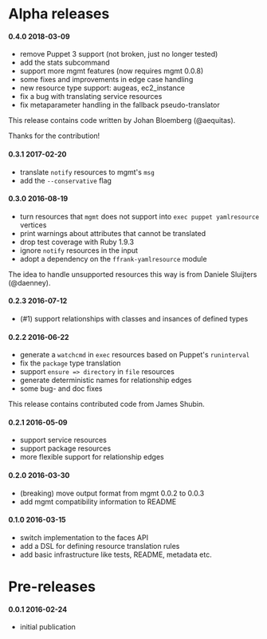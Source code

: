 # Alpha releases

#### 0.4.0 2018-03-09

 * remove Puppet 3 support (not broken, just no longer tested)
 * add the stats subcommand
 * support more mgmt features (now requires mgmt 0.0.8)
 * some fixes and improvements in edge case handling
 * new resource type support: augeas, ec2_instance
 * fix a bug with translating service resources
 * fix metaparameter handling in the fallback pseudo-translator

This release contains code written by Johan Bloemberg (@aequitas).

Thanks for the contribution!

#### 0.3.1 2017-02-20

 * translate `notify` resources to mgmt's `msg`
 * add the `--conservative` flag

#### 0.3.0 2016-08-19

 * turn resources that `mgmt` does not support into `exec puppet yamlresource` vertices
 * print warnings about attributes that cannot be translated
 * drop test coverage with Ruby 1.9.3
 * ignore `notify` resources in the input
 * adopt a dependency on the `ffrank-yamlresource` module

The idea to handle unsupported resources this way is from Daniele Sluijters (@daenney).

#### 0.2.3 2016-07-12

 * (#1) support relationships with classes and insances of defined types

#### 0.2.2 2016-06-22

 * generate a `watchcmd` in `exec` resources based on Puppet's `runinterval`
 * fix the `package` type translation
 * support `ensure => directory` in `file` resources
 * generate deterministic names for relationship edges
 * some bug- and doc fixes

This release contains contributed code from James Shubin.

#### 0.2.1 2016-05-09

 * support service resources
 * support package resources
 * more flexible support for relationship edges

#### 0.2.0 2016-03-30

 * (breaking) move output format from mgmt 0.0.2 to 0.0.3
 * add mgmt compatibility information to README

#### 0.1.0 2016-03-15

 * switch implementation to the faces API
 * add a DSL for defining resource translation rules
 * add basic infrastructure like tests, README, metadata etc.

# Pre-releases

#### 0.0.1 2016-02-24

 * initial publication
